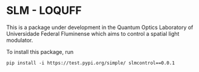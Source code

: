 # SLM - LOQUFF

This is a package under development in the Quantum Optics Laboratory of Universidade Federal Fluminense which aims to control a spatial light modulator.

To install this package, run 

```
pip install -i https://test.pypi.org/simple/ slmcontrol==0.0.1
```
